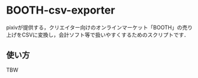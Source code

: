 # BOOTH-csv-exporter

pixivが提供する，クリエイター向けのオンラインマーケット「BOOTH」の売り上げをCSVに変換し，会計ソフト等で扱いやすくするためのスクリプトです．

## 使い方

TBW

